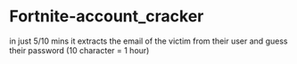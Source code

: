 # Fortnite-account_cracker
in just 5/10 mins it extracts the email of the victim from their user and guess their password (10 character = 1 hour)
